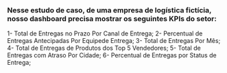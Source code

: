 
### Nesse estudo de caso, de uma empresa de logística fictícia, nosso dashboard precisa mostrar os seguintes KPIs do setor:

1- Total de Entregas no Prazo Por Canal de Entrega;
2- Percentual de Entregas Antecipadas Por Equipede Entrega;
3- Total de Entregas Por Mês;
4- Total de Entregas de Produtos dos Top 5 Vendedores;
5- Total de Entregas com Atraso Por Cidade;
6- Percentual de Entregas por Status de Entrega;
